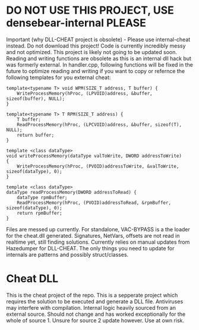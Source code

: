 # DO NOT USE THIS PROJECT, USE densebear-internal PLEASE
Important (why DLL-CHEAT project is obsolete) - Please use internal-cheat instead. Do not download this project!
Code is currently incredibly messy and not optimized. This project is likely not going to be updated soon. Reading and writing functions are obsolete as this is an internal dll hack but was formerly external. In handler.cpp, following functions will be fixed in the future to optimize reading and writing if you want to copy or refernce the following templates for you external cheat:

	template<typename T> void WPM(SIZE_T address, T buffer) {
		WriteProcessMemory(hProc, (LPVOID)address, &buffer, sizeof(buffer), NULL);
	}

	template<typename T> T RPM(SIZE_T address) {
		T buffer;
		ReadProcessMemory(hProc, (LPCVOID)address, &buffer, sizeof(T), NULL);
		return buffer;
	}

	template <class dataType>
	void writeProcessMemory(dataType valToWrite, DWORD addressToWrite)
	{
		WriteProcessMemory(hProc, (PVOID)addressToWrite, &valToWrite, sizeof(dataType), 0);
	}

	template <class dataType>
	dataType readProcessMemory(DWORD addressToRead) {
		dataType rpmBuffer;
		ReadProcessMemory(hProc, (PVOID)addressToRead, &rpmBuffer, sizeof(dataType), 0);
		return rpmBuffer;
	}
Files are messed up currently. For standalone, VAC-BYPASS is a the loader for the cheat.dll generated. Signatures, NetVars, offsets are not read in realtime yet, still finding solutions. Currently relies on manual updates from Hazedumper for DLL-CHEAT. The only things you need to update for internals are patterns and possibly struct/classes.

# Cheat DLL
This is the cheat project of the repo. This is a sepperate project which requires the solution to be executed and generate a DLL file. Antiviruses may interfere with compilation. Internal logic heavily sourced from an external source. Should not change and has worked exceptionally for the whole of source 1. Unsure for source 2 update however. Use at own risk.
